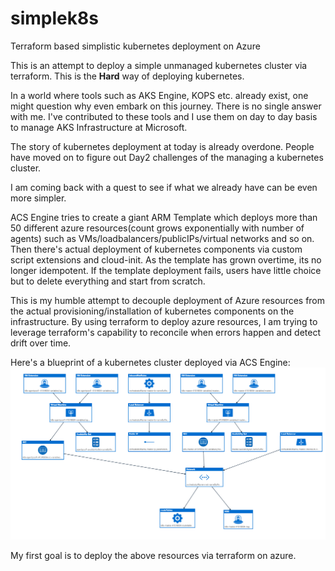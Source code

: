 # simplek8s
Terraform based simplistic kubernetes deployment on Azure

This is an attempt to deploy a simple unmanaged kubernetes cluster via terraform. This is the **Hard** way of deploying kubernetes.

In a world where tools such as AKS Engine, KOPS etc. already exist, one might question why even embark on this journey. There is no single answer with me. I've contributed to these tools and I use them on day to day basis to manage AKS Infrastructure at Microsoft. 

The story of kubernetes deployment at today is already overdone. People have moved on to figure out Day2 challenges of the managing a kubernetes cluster. 

I am coming back with a quest to see if what we already have can be even more simpler. 

ACS Engine tries to create a giant ARM Template which deploys more than 50 different azure resources(count grows exponentially with number of agents) such as VMs/loadbalancers/publicIPs/virtual networks and so on. Then there's actual deployment of kubernetes components via custom script extensions and cloud-init. As the template has grown overtime, its no longer idempotent. If the template deployment fails, users have little choice but to delete everything and start from scratch.

This is my humble attempt to decouple deployment of Azure resources from the actual provisioning/installation of kubernetes components on the infrastructure. By using terraform to deploy azure resources, I am trying to leverage terraform's capability to reconcile when errors happen and detect drift over time. 


Here's a blueprint of a kubernetes cluster deployed via ACS Engine:
![blueprint](images/blueprint.png)

My first goal is to deploy the above resources via terraform on azure.
